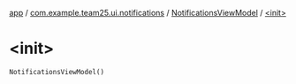 [app](../../index.md) / [com.example.team25.ui.notifications](../index.md) / [NotificationsViewModel](index.md) / [&lt;init&gt;](./-init-.md)

# &lt;init&gt;

`NotificationsViewModel()`
